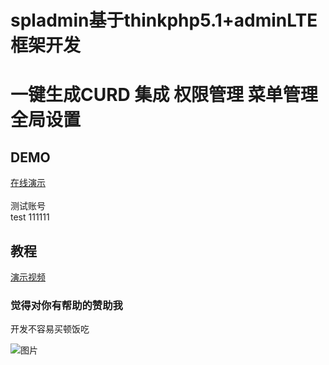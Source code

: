 # spladmin基于thinkphp5.1+adminLTE框架开发 
# 一键生成CURD 集成 权限管理 菜单管理 全局设置
## DEMO
[在线演示](http://spladmin.o8o8o8.com/admin)<br><br>
测试账号 <br>
test 111111<br>
## 教程
[演示视频](http://spladmin.o8o8o8.com/demo.html)
### 觉得对你有帮助的赞助我 
开发不容易买顿饭吃<br>

![图片](https://github.com/shenxingchao/spladmin/blob/master/alipay.jpg?v=1)